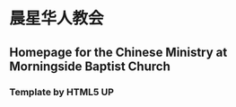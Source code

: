 # 晨星华人教会

## Homepage for the Chinese Ministry at Morningside Baptist Church

### Template by HTML5 UP
